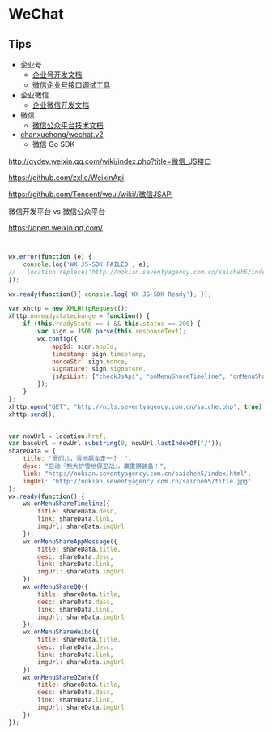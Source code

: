 # WeChat

## Tips
* 企业号
  * [企业号开发文档](http://qydev.weixin.qq.com/wiki/index.php?title=首页)
  * [微信企业号接口调试工具](http://qydev.weixin.qq.com/debug)
* 企业微信
  * [企业微信开发文档](https://work.weixin.qq.com/api/doc)
* 微信
  * [微信公众平台技术文档](https://mp.weixin.qq.com/wiki)
* [chanxuehong/wechat.v2](https://github.com/chanxuehong/wechat.v2)
  * 微信 Go SDK


http://qydev.weixin.qq.com/wiki/index.php?title=微信_JS接口


https://github.com/zxlie/WeixinApi

https://github.com/Tencent/weui/wiki//微信JSAPI

微信开发平台 vs 微信公众平台


https://open.weixin.qq.com/




```js


wx.error(function (e) {
    console.log('WX JS-SDK FAILED', e);
//   location.replace('http://nokian.seventyagency.com.cn/saicheh5/index.html');
});

wx.ready(function(){ console.log('WX JS-SDK Ready'); });

var xhttp = new XMLHttpRequest();
xhttp.onreadystatechange = function() {
    if (this.readyState == 4 && this.status == 200) {
        var sign = JSON.parse(this.responseText);
        wx.config({
            appId: sign.appId,
            timestamp: sign.timestamp,
            nonceStr: sign.nonce,
            signature: sign.signature,
            jsApiList: ["checkJsApi", "onMenuShareTimeline", "onMenuShareAppMessage", "onMenuShareQQ", "onMenuShareWeibo", "hideMenuItems", "showMenuItems", "hideAllNonBaseMenuItem", "showAllNonBaseMenuItem", "translateVoice", "startRecord", "stopRecord", "onRecordEnd", "playVoice", "pauseVoice", "stopVoice", "uploadVoice", "downloadVoice", "chooseImage", "previewImage", "uploadImage", "downloadImage", "getNetworkType", "openLocation", "getLocation", "hideOptionMenu", "showOptionMenu", "closeWindow", "scanQRCode", "chooseWXPay", "openProductSpecificView", "addCard", "chooseCard", "openCard"]
        });
    }
};
xhttp.open("GET", "http://nils.seventyagency.com.cn/saiche.php", true);
xhttp.send();


var nowUrl = location.href;
var baseUrl = nowUrl.substring(0, nowUrl.lastIndexOf("/"));
shareData = {
    title: "哥们儿，雪地飙车走一个！",
    desc: "启动『熊大护雪地保卫战』，赢重磅装备！",
    link: "http://nokian.seventyagency.com.cn/saicheh5/index.html",
    imgUrl: "http://nokian.seventyagency.com.cn/saicheh5/title.jpg"
};
wx.ready(function() {
    wx.onMenuShareTimeline({
        title: shareData.desc,
        link: shareData.link,
        imgUrl: shareData.imgUrl
    });
    wx.onMenuShareAppMessage({
        title: shareData.title,
        desc: shareData.desc,
        link: shareData.link,
        imgUrl: shareData.imgUrl
    });
    wx.onMenuShareQQ({
        title: shareData.title,
        desc: shareData.desc,
        link: shareData.link,
        imgUrl: shareData.imgUrl
    });
    wx.onMenuShareWeibo({
        title: shareData.title,
        desc: shareData.desc,
        link: shareData.link,
        imgUrl: shareData.imgUrl
    })
    wx.onMenuShareQZone({
        title: shareData.title,
        desc: shareData.desc,
        link: shareData.link,
        imgUrl: shareData.imgUrl
    })
});


```
